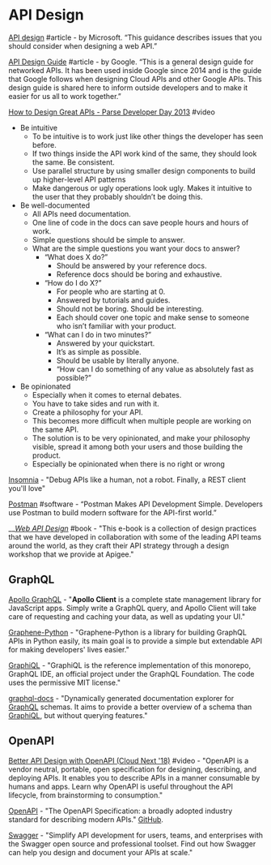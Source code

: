 # API Design

[API design](https://docs.microsoft.com/en-us/azure/architecture/best-practices/api-design) \#article - by Microsoft. “This guidance describes issues that you should consider when designing a web API.”

[API Design Guide](https://cloud.google.com/apis/design/) \#article - by Google. “This is a general design guide for networked APIs. It has been used inside Google since 2014 and is the guide that Google follows when designing Cloud APIs and other Google APIs. This design guide is shared here to inform outside developers and to make it easier for us all to work together.”

[How to Design Great APIs - Parse Developer Day 2013](https://www.bing.com/videos/search?q=api+design&&view=detail&mid=A5A89E9C41A22383C32DA5A89E9C41A22383C32D&&FORM=VRDGAR) \#video

* Be intuitive
  * To be intuitive is to work just like other things the developer has seen before.
  * If two things inside the API work kind of the same, they should look the same. Be consistent.
  * Use parallel structure by using smaller design components to build up higher-level API patterns
  * Make dangerous or ugly operations look ugly. Makes it intuitive to the user that they probably shouldn’t be doing this.
* Be well-documented
  * All APIs need documentation.
  * One line of code in the docs can save people hours and hours of work.
  * Simple questions should be simple to answer.
  * What are the simple questions you want your docs to answer?
    * “What does X do?” 
      * Should be answered by your reference docs.
      * Reference docs should be boring and exhaustive.
    * “How do I do X?”
      * For people who are starting at 0.
      * Answered by tutorials and guides.
      * Should not be boring. Should be interesting.
      * Each should cover one topic and make sense to someone who isn’t familiar with your product.
    * “What can I do in two minutes?”
      * Answered by your quickstart.
      * It’s as simple as possible.
      * Should be usable by literally anyone.
      * “How can I do something of any value as absolutely fast as possible?”
* Be opinionated
  * Especially when it comes to eternal debates.
  * You have to take sides and run with it.
  * Create a philosophy for your API.
  * This becomes more difficult when multiple people are working on the same API.
  * The solution is to be very opinionated, and make your philosophy visible, spread it among both your users and those building the product.
  * Especially be opinionated when there is no right or wrong

[Insomnia](https://insomnia.rest/) - "Debug APIs like a human, not a robot. Finally, a REST client you'll love"

[Postman](https://www.getpostman.com/) \#software - “Postman Makes API Development Simple. Developers use Postman to build modern software for the API-first world.”

\_\_[_Web API Design_](https://pages.apigee.com/rs/apigee/images/api-design-ebook-2012-03.pdf) \#book - "This e-book is a collection of design practices that we have developed in collaboration with some of the leading API teams around the world, as they craft their API strategy through a design workshop that we provide at Apigee."

## GraphQL

[Apollo GraphQL](https://www.apollographql.com/docs/react/) - "**Apollo Client** is a complete state management library for JavaScript apps. Simply write a GraphQL query, and Apollo Client will take care of requesting and caching your data, as well as updating your UI."

[Graphene-Python](https://graphene-python.org/) - "Graphene-Python is a library for building GraphQL APIs in Python easily, its main goal is to provide a simple but extendable API for making developers' lives easier."

[GraphiQL](https://github.com/graphql/graphiql) - "GraphiQL is the reference implementation of this monorepo, GraphQL IDE, an official project under the GraphQL Foundation. The code uses the permissive MIT license."

[graphql-docs](https://github.com/mhallin/graphql-docs) - "Dynamically generated documentation explorer for [GraphQL](http://graphql.org/) schemas. It aims to provide a better overview of a schema than [GraphiQL](https://github.com/graphql/graphiql), but without querying features."

## OpenAPI

[Better API Design with OpenAPI \(Cloud Next '18\)](https://www.youtube.com/watch?v=uBs6dfUgxcI) \#video - "OpenAPI is a vendor neutral, portable, open specification for designing, describing, and deploying APIs. It enables you to describe APIs in a manner consumable by humans and apps. Learn why OpenAPI is useful throughout the API lifecycle, from brainstorming to consumption."

[OpenAPI](https://www.openapis.org/) - "The OpenAPI Specification: a broadly adopted industry standard for describing modern APIs." [GitHub](https://github.com/oai).

[Swagger](https://swagger.io/) - "Simplify API development for users, teams, and enterprises with the Swagger open source and professional toolset. Find out how Swagger can help you design and document your APIs at scale."

